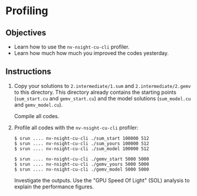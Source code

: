 # Profiling

## Objectives

 - Learn how to use the `nv-nsight-cu-cli` profiler.
 - Learn how much how much you improved the codes yesterday.

## Instructions

 1. Copy your solutions to `2.intermediate/1.sum` and `2.intermediate/2.gemv` to
    this directory. This directory already contains the starting points
    (`sum_start.cu` and `gemv_start.cu`) and the model solutions (`sum_model.cu`
    and `gemv_model.cu`).
    
    Compile all codes.
    
 2. Profile all codes with the `nv-nsight-cu-cli` profiler:
 
    ```
    $ srun .... nv-nsight-cu-cli ./sum_start 100000 512
    $ srun .... nv-nsight-cu-cli ./sum_yours 100000 512
    $ srun .... nv-nsight-cu-cli ./sum_model 100000 512
    ```
    
    ```
    $ srun .... nv-nsight-cu-cli ./gemv_start 5000 5000
    $ srun .... nv-nsight-cu-cli ./gemv_yours 5000 5000
    $ srun .... nv-nsight-cu-cli ./gemv_model 5000 5000
    ```
    
    Investigate the outputs. Use the "GPU Speed Of Light" (SOL) analysis to
    explain the performance figures.
